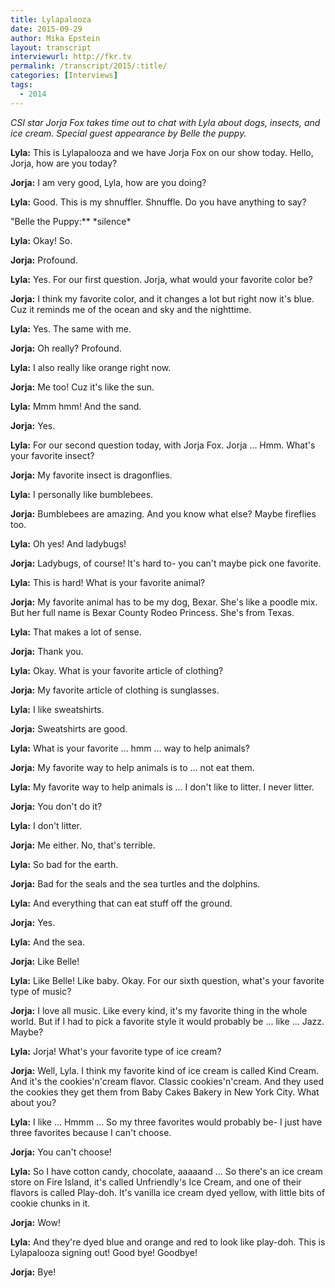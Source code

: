 ```yaml
---
title: Lylapalooza 
date: 2015-09-29
author: Mika Epstein
layout: transcript
interviewurl: http://fkr.tv
permalink: /transcript/2015/:title/
categories: [Interviews]
tags:
  - 2014
---
```


*CSI star Jorja Fox takes time out to chat with Lyla about dogs, insects, and ice cream. Special guest appearance by Belle the puppy.*

**Lyla:** This is Lylapalooza and we have Jorja Fox on our show today. Hello, Jorja, how are you today?

**Jorja:** I am very good, Lyla, how are you doing?

**Lyla:** Good. This is my shnuffler. Shnuffle. Do you have anything to say?

"Belle the Puppy:** \*silence\*

**Lyla:** Okay! So.

**Jorja:** Profound.

**Lyla:** Yes. For our first question. Jorja, what would your favorite color be?

**Jorja:** I think my favorite color, and it changes a lot but right now it's blue. Cuz it reminds me of the ocean and sky and the nighttime.

**Lyla:** Yes. The same with me.

**Jorja:** Oh really? Profound.

**Lyla:** I also really like orange right now.

**Jorja:** Me too! Cuz it's like the sun.

**Lyla:** Mmm hmm! And the sand.

**Jorja:** Yes.

**Lyla:** For our second question today, with Jorja Fox. Jorja ... Hmm. What's your favorite insect?

**Jorja:** My favorite insect is dragonflies. 

**Lyla:** I personally like bumblebees.

**Jorja:** Bumblebees are amazing. And you know what else? Maybe fireflies too.

**Lyla:** Oh yes! And ladybugs!

**Jorja:** Ladybugs, of course! It's hard to- you can't maybe pick one favorite.

**Lyla:** This is hard! What is your favorite animal?

**Jorja:** My favorite animal has to be my dog, Bexar. She's like a poodle mix. But her full name is Bexar County Rodeo Princess. She's from Texas.

**Lyla:** That makes a lot of sense.

**Jorja:** Thank you.

**Lyla:** Okay. What is your favorite article of clothing?

**Jorja:** My favorite article of clothing is sunglasses.

**Lyla:** I like sweatshirts.

**Jorja:** Sweatshirts are good.

**Lyla:** What is your favorite ... hmm ... way to help animals?

**Jorja:** My favorite way to help animals is to ... not eat them.

**Lyla:** My favorite way to help animals is ... I don't like to litter. I never litter.

**Jorja:** You don't do it?

**Lyla:** I don't litter. 

**Jorja:** Me either. No, that's terrible. 

**Lyla:** So bad for the earth.

**Jorja:** Bad for the seals and the sea turtles and the dolphins.

**Lyla:** And everything that can eat stuff off the ground. 

**Jorja:** Yes.

**Lyla:** And the sea.

**Jorja:** Like Belle!

**Lyla:** Like Belle! Like baby. Okay. For our sixth question, what's your favorite type of music?

**Jorja:** I love all music. Like every kind, it's my favorite thing in the whole world. But if I had to pick a favorite style it would probably be ... like ... Jazz. Maybe? 

**Lyla:** Jorja! What's your favorite type of ice cream?

**Jorja:** Well, Lyla. I think my favorite kind of ice cream is called Kind Cream. And it's the cookies'n'cream flavor. Classic cookies'n'cream. And they used the cookies they get them from Baby Cakes Bakery in New York City. What about you?

**Lyla:** I like ... Hmmm ... So my three favorites would probably be- I just have three favorites because I can't choose.

**Jorja:** You can't choose!

**Lyla:** So I have cotton candy, chocolate, aaaaand ... So there's an ice cream store on Fire Island, it's called Unfriendly's Ice Cream, and one of their flavors is called Play-doh. It's vanilla ice cream dyed yellow, with little bits of cookie chunks in it.

**Jorja:** Wow!

**Lyla:** And they're dyed blue and orange and red to look like play-doh. This is Lylapalooza signing out! Good bye! Goodbye!

**Jorja:** Bye!  
